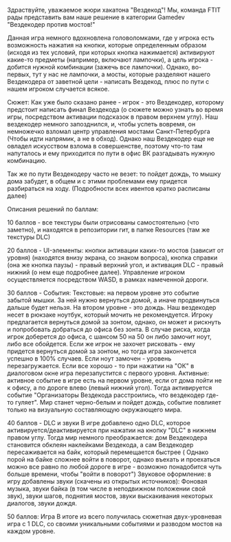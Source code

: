 Здраствуйте, уважаемое жюри хакатона "Вездекод"! Мы, команда FTIT рады представить
вам наше решение в категории Gamedev "Вездекодер против мостов!"

Данная игра немного вдохновлена головоломками, где у игрока есть возможность нажатия на
кнопки, которые определенным образом (исходя из тех условий, при которых кнопка нажимается)
активируют какие-то предметы (например, включают лампочки), а цель игрока - добится 
нужной комбинации (зажечь все лампочки). Однако, во-первых, тут у нас не лампочки, а мосты,
которые разделяют нашего Вездекодера от заветной цели - написать Вездекод, плюс по пути
с нашем игроком случается всякое.

Сюжет: Как уже было сказано ранее - игрок - это Вездекодер, которому предстоит
написать финал Вездекода (о сюжете можно узнать во время игры, посредством активации
подсказок в правом верхнем углу). Наш вездекодер немного запозднился, и, чтобы успеть вовремя,
он немножечко взломал центр управления мостами Санкт-Петербурга (Чтобы идти напрямик,
а не в обход). Однако наш Вездекодер еще не овладел искусством взлома в совершенстве, поэтому что-то там
напуталось и ему приходится по пути в офис ВК разгадывать нужную комбинацию.

Так же по пути Вездекодеру часто не везет: то пойдет дождь, то мышку дома забудет, в общем
и с этими проблемами ему придется разбираться на ходу. (Подробности всех ивентов кратко расписаны далее)

Описания решений по баллам:

10 баллов - все текстуры были отрисованы самостоятельно (что заметно), и находятся
в репозитории гит, в папке Resources (там же текстуры DLC)

20 баллов - UI-элементы: кнопки активации каких-то мостов (зависит от уровня) 
(находятся внизу экрана, со знаком вопроса),
кнопка справки (она же кнопка паузы) - правый верхний угол, и активация DLC - правый нижний 
(о нем еще подробнее далее). Управление игроком осуществляется посредством WASD, 
в рамках намеченной дороги.

30 баллов - События:
Текстовые: на первом уровне это событие забытой мышки. За ней нужно вернуться домой,
а иначе продвинуться дальше будет нельзя.
На втором уровне - это дождь. Наш вездекодер несет в рюкзаке ноутбук, который мочить
не рекомендуется. Игроку предлагается вернуться домой за зонтом, однако, он
может и рискнуть и попробовать добраться до офиса без зонта. В случае риска, когда
игрок доберется до офиса, с шансом 50 на 50 он либо замочит ноут, либо все обойдется.
Если же игрок не захочет рисковать - ему придется вернуться домой за зонтом, но
тогда игра закончется успешно в 100% случаев.
Если ноут замочен - уровень перезагружается. Если все хорошо - то при нажатии
на "ОК" в диалоговом окне игра перезапустится с первого уровня.
Активные: активное событие в игре есть на первом уровне, если от дома пойти не к офису,
а по дороге влево (левый нижний угол). Тогда активируется событие "Организаторы Вездекода
расстроились, что вездекодер где-то гуляет". Мир станет черно-белым и пойдет дождь, событие
повлияет только на визуальную составляющую окружающего мира.

40 баллов - DLC и звуки
В игре добавлено одно DLC, которое активируется/деактивируется при нажатии на кнопку "DLC"
в нижнем правом углу. Тогда мир немного преображается: дом Вездекодера становится обклеян
наклейками Вездекода, а сам Вездекодер пересаживается на байк, который перемещается быстрее (
Однако порой на байке сложнее войти в поворот, однако въехать и проехаться можно все равно
по любой дороге в игре - возможно понадобится чуть больше времени, чтобы "войти в поворот")
Звуковое оформление: в игру добавлены звуки (скачены из открытых источников):
Фоновая музыка, звуки байка (в том числе в неподвижном положении свой звук),
звуки шагов, поднятия мостов, звуки выскакивания некоторых диалогов, звуки дождя.

50 баллов: Игра
В итоге из всего получилась сюжетная двух-уровневая игра с 1 DLC, со своими уникальными событиями и разводом
мостов на каждом уровне.
